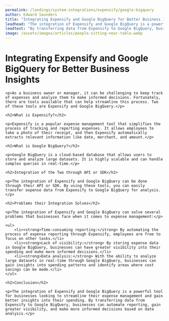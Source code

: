 ```yaml
---
permalink: /landings/system-integrations/expensify/google-bigquery
author: Edward Saunders
title: "Integrating Expensify and Google BigQuery for Better Business Insights"
leadhead: "The integration of Expensify and Google BigQuery is a powerful tool for businesses looking to streamline their expense management and gain better insights into their spending"
leadtext: "By transferring data from Expensify to Google BigQuery, businesses can automate reporting, gain greater visibility, and make more informed decisions based on data analysis."
image: /assets/images/articles/people-sitting-near-table.webp
---
```

<div class="arttext">
	<h1>Integrating Expensify and Google BigQuery for Better Business Insights</h1>

	<p>As a business owner or manager, it can be challenging to keep track of expenses and analyze them to make informed decisions. Fortunately, there are tools available that can help streamline this process. Two of these tools are Expensify and Google BigQuery.</p>

	<h2>What is Expensify?</h2>

	<p>Expensify is a popular expense management tool that simplifies the process of tracking and reporting expenses. It allows employees to take a photo of their receipt, and then Expensify automatically extracts relevant information like date, merchant, and amount.</p>

	<h2>What is Google BigQuery?</h2>

	<p>Google BigQuery is a cloud-based database that allows users to store and analyze large datasets. It is highly scalable and can handle complex queries in real-time.</p>

	<h2>Integration of the Two through API or SDK</h2>

	<p>The integration of Expensify and Google BigQuery can be done through their API or SDK. By using these tools, you can easily transfer expense data from Expensify to Google BigQuery for analysis.</p>

	<h2>Problems their Integration Solves</h2>

	<p>The integration of Expensify and Google BigQuery can solve several problems that businesses face when it comes to expense management:</p>

	<ul>
		<li><strong>Time-consuming reporting:</strong> By automating the process of expense reporting through Expensify, employees are free to focus on other tasks.</li>
		<li><strong>Lack of visibility:</strong> By storing expense data in Google BigQuery, businesses can have greater visibility into their spending and make more informed decisions.</li>
		<li><strong>Data analysis:</strong> With the ability to analyze large datasets in real-time through Google BigQuery, businesses can gain insights into spending patterns and identify areas where cost savings can be made.</li>
	</ul>

	<h2>Conclusion</h2>

	<p>The integration of Expensify and Google BigQuery is a powerful tool for businesses looking to streamline their expense management and gain better insights into their spending. By transferring data from Expensify to Google BigQuery, businesses can automate reporting, gain greater visibility, and make more informed decisions based on data analysis.</p>

</div>